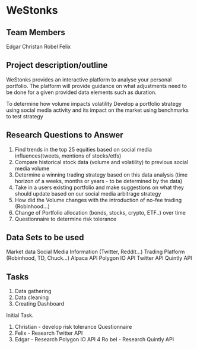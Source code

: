# WeStonks

## Team Members
Edgar
Christan
Robel
Felix

## Project description/outline
WeStonks provides an interactive platform to analyse your personal portfolio.
The platform will provide guidance on what adjustments need to be done for a given
provided data elements such as duration.

To determine how volume impacts volatility
Develop a portfolio strategy using social media activity and its impact on the market using benchmarks to test strategy

##  Research Questions to Answer
1. Find trends in the top 25 equities based on social media influences(tweets, mentions of stocks/etfs)
2. Compare historical stock data (volume and volatility) to previous social media volume
3. Determine a winning trading strategy based on this data analysis (time horizon of a weeks, months or years - to be determined by the data)
4. Take in a users existing portfolio and make suggestions on what they should update based on our social media arbitrage strategy
5. How did the Volume changes with the introduction of no-fee trading (Robinhood...)
6. Change of Portfolio allocation (bonds, stocks, crypto, ETF..) over time
7. Questionnaire to determine risk tolerance

## Data Sets to be used
Market data
Social Media Information (Twitter, Reddit...)
Trading Platform (Robinhood, TD, Chuck...)
Alpaca API
Polygon IO API
Twitter API
Quintly API

## Tasks
1. Data gathering
2. Data cleaning
3. Creating Dashboard

Initial Task.
1. Christian - develop risk tolerance Questionnaire
2. Felix - Research Twitter API
3. Edgar - Research Polygon IO API
4 Ro bel - Research Quintly API 